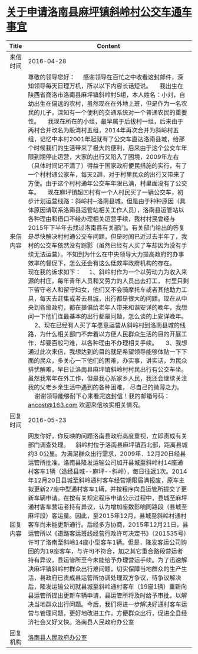 # <a href="http://www.shangluo.gov.cn/zmhd/ldxxxx.jsp?urltype=leadermail.LeaderMailContentUrl&wbtreeid=1112&leadermailid=3606">关于申请洛南县麻坪镇斜岭村公交车通车事宜</a>
|Title|Content|
|:---:|---|
|来信时间|2016-04-28|
|来信内容|尊敬的领导您好：     感谢领导在百忙之中收看这封邮件，深知领导每天日理万机，所以以下内容长话短说。     我出生在陕西省商洛市洛南县麻坪镇斜岭村5组，本人姓名：小刘，自幼出生在偏远的农村，虽然现在在外地上班，但是作为一名农民的儿子，深知有一个便利的交通系统对一个普通农民的重要性。     我现在所在的小组，最早属于后拔村一组，后来由于两村合并改名为殷湾村五组，2014年再次合并为斜岭村五组，记忆中本村2001年起就有了公交车直达洛南县城，给那个时候我们的生活带来了极大的便利，后来由于这个公交车年限到期停止运营，大家的出行又陷入了困境，2009年左右（具体时间记不清了）得益于国家政府便民措施的实行，有了一个村村通公家车，每天2趟，对于村里民众的出行又带来了方便。由于这个村村通年公交车年限已满，村里面没有了公交车。     现在麻坪镇超凹村有一个人村民买了一辆公交车，初步计划运营线路：斜岭村─洛南县城，但是由于种种原因（具体原因请联系洛南县运管站相关工作人员），洛南县运管站以各种理由和借口不给办理相关运营手续，我村村民曾经与2015年下半年去找过洛南县有关部门。有关部门给出的答复是尽快解决村村通公交车问题，但是时间已近过去半年了，我村的公交车依然没有踪影（虽然已经有人买了车却因为没有手续无法运营）。不知到为什么在中央领导大力提高政府的办事效率的督促下，怎么还会有这么低效率政府机构的存在。     现在我的诉求如下：     1、斜岭村作为一个以劳动力为收入来源的村庄，每年青年人员和又劳力的人员出去打工， 村里只剩下留守老人和留守妇女，他们又不会骑摩托车或者其他助力工具，每天去赶集或者去县城，出行都是很大的问题。现在从中央到各级政府，都在提倡给老年人带来和谐安详的晚年，我想问一下他们连最基本的出行都是问题，怎么谈的上安详晚年。     2、现在已经有人买了车愿意运营从斜岭村到洛南县城的线路，为什么相关部门不奔着以方便人民群众生活的目的开展工作，却要百般刁难，以各种理由不办理相关手续。     3、我想通过此次来信，我想达到的目的就是希望领导能够体贴一下下面的民众，多关心一下他们的困难，办实事，讲实话，为民众排忧解难，早日让洛南县麻坪镇斜岭村村民出行有公交车坐。 虽然我常年在外工作，但是我心系家乡人民，我还会继续关注我的父老乡亲生活中遇到的各种困难， 尽自己的微薄之力。     谢谢领导能够耐下心来看完这封信！我的邮箱号码：ancost@163.com 欢迎来信核实相关情况。|
|回复时间|2016-05-23|
|回复内容|网友你好，你反映的问题洛南县政府高度重视，立即责成有关部门调查处理。    斜岭村位于洛南县麻坪镇西北部，距离县城约3 0公里。为满足群众出行需求，2009年．12月20日经县运管所批准，洛南县隆发运输公司加开县城至斜岭村14座通村客车1辆（途经县城--麻坪--斜岭），每日往返1次。2014年12月20日县城至斜岭通村客车经营期限届满报废，原车主拟更新27座中型通村客车1辆，并按程序向县运管所提交了更新车辆申请。在按有关规定程序申请公示过程中，县城至麻坪通村客车营运者持有异议，认为增加座数影响同路段（县城至麻坪段）客运量。因此，至2015年12月，县城至斜岭村通村客车尚未能更新通行。后经多方协商，2015年12月21日，县运管所以《道路客运班线经营行政许可决定书》（201535号）许可了洛南至斜岭14座小型客车1辆。但是，隆发客运公司购回的为19座客车，与许可不符合，加之其它重合路段营运者持有异议，县运管所至今未能给予办理营运手续。为了迅速解决麻坪镇斜岭村群众出行难问题，切实保障当地群众的生产生活，县政府已责成县运管所协调处理双方争议，待争议解决后，隆发运输公司就县城至斜岭通村客车（19座1辆）重新向县运管所提出更新车辆申请，县运管所将及时给予审批，以解决当地群众出行问题。今后，我们将进一步解决好通村客车运营与管理问题，更好地改进工作，方便群众出行，促进全县经济社会又好又快。洛南县人民政府办公室|
|回复机构|<a href="../../categories/agencies/洛南县人民政府办公室.md">洛南县人民政府办公室</a>|
